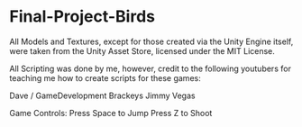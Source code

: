 # Final-Project-Birds


All Models and Textures, except for those created via the Unity Engine itself, were taken from the Unity Asset Store, licensed under the MIT License. 

All Scripting was done by me, however, credit to the following youtubers for teaching me how to create scripts for these games:

Dave / GameDevelopment
Brackeys
Jimmy Vegas


Game Controls:
Press Space to Jump
Press Z to Shoot

